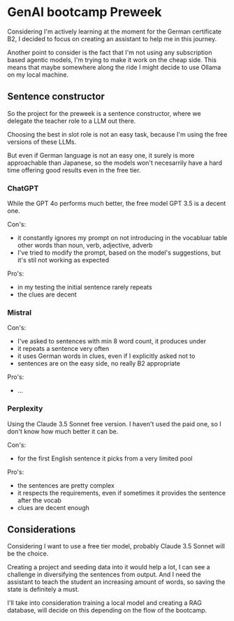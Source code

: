 # GenAI bootcamp Preweek

Considering I'm actively learning at the moment for the German certificate B2, I decided to focus on creating an assistant to help me in this journey.

Another point to consider is the fact that I'm not using any subscription based agentic models, I'm trying to make it work on the cheap side. This means that maybe somewhere along the ride I might decide to use Ollama on my local machine.

## Sentence constructor

So the project for the preweek is a sentence constructor, where we delegate the teacher role to a LLM out there.

Choosing the best in slot role is not an easy task, because I'm using the free versions of these LLMs. 

But even if German language is not an easy one, it surely is more approachable than Japanese, so the models won't necesarrily have a hard time offering good results even in the free tier.

### ChatGPT

While the GPT 4o performs much better, the free model GPT 3.5 is a decent one.

Con's: 
- it constantly ignores my prompt on not introducing in the vocabluar table other words than noun, verb, adjective, adverb
- I've tried to modify the prompt, based on the model's suggestions, but it's stil not working as expected


Pro's:
- in my testing the initial sentence rarely repeats
- the clues are decent

### Mistral

Con's:
- I've asked to sentences with min 8 word count, it produces under
- it repeats a sentence very often
- it uses German words in clues, even if I explicitly asked not to
- sentences are on the easy side, no really B2 appropriate

Pro's:
- ...

### Perplexity

Using the Claude 3.5 Sonnet free version. I haven't used the paid one, so I don't know how much better it can be.

Con's:
- for the first English sentence it picks from a very limited pool

Pro's:
- the sentences are pretty complex
- it respects the requirements, even if sometimes it provides the sentence after the vocab
- clues are decent enough

## Considerations

Considering I want to use a free tier model, probably Claude 3.5 Sonnet will be the choice.

Creating a project and seeding data into it would help a lot, I can see a challenge in diversifying the sentences from output. And I need the assistant to teach the student an increasing amount of words, so saving the state is definitely a must.

I'll take into consideration training a local model and creating a RAG database, will decide on this depending on the flow of the bootcamp.